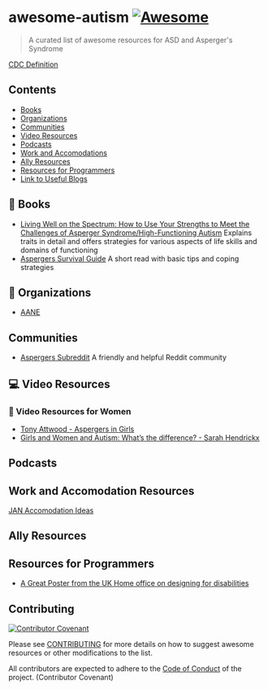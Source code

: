 # awesome-autism    [![Awesome](https://awesome.re/badge-flat.svg)](https://awesome.re)

> A curated list of awesome resources for ASD and Asperger's Syndrome

[CDC Definition](https://www.cdc.gov/ncbddd/autism/hcp-dsm.html)

## Contents

- [Books](#books)
- [Organizations](#organizations)
- [Communities](#communities)
- [Video Resources](#video-resources)
- [Podcasts](#podcasts)
- [Work and Accomodations](#work-and-accomodation-resources)
- [Ally Resources](#ally-resources)
- [Resources for Programmers](#resources-for-programmers)
- [Link to Useful Blogs](BlogPosts.md)

## :blue_book: Books

- [Living Well on the Spectrum: How to Use Your Strengths to Meet the Challenges of Asperger Syndrome/High-Functioning Autism](https://www.goodreads.com/book/show/9245294-living-well-on-the-spectrum)
Explains traits in detail and offers strategies for various aspects of life skills and domains of functioning
- [Aspergers Survival Guide](https://www-users.cs.york.ac.uk/alistair/survival/survival.pdf) A short read with basic tips and coping strategies

## :office: Organizations

- [AANE](https://www.aane.org/)

## Communities

- [Aspergers Subreddit](https://www.reddit.com/r/aspergers/) A friendly and helpful Reddit community

## :computer: Video Resources

### :woman: Video Resources for Women

- [Tony Attwood - Aspergers in Girls](https://www.youtube.com/watch?v=wfOHnt4PMFo)
- [Girls and Women and Autism: What’s the difference? - Sarah Hendrickx](https://www.youtube.com/watch?v=yKzWbDPisNk)

## Podcasts

## Work and Accomodation Resources

[JAN Accomodation Ideas](https://askjan.org/disabilities/Autism-Spectrum.cfm?cssearch=2619754_1)

## Ally Resources

## Resources for Programmers

- [A Great Poster from the UK Home office on designing for disabilities](https://github.com/UKHomeOffice/posters/blob/master/accessibility/dos-donts/posters_en-UK/accessibility-posters-set.pdf)

## Contributing
[![Contributor Covenant](https://img.shields.io/badge/Contributor%20Covenant-v2.0%20adopted-ff69b4.svg)](CODE_OF_CONDUCT.md)

Please see [CONTRIBUTING](.github/CONTRIBUTING.md) for more details on how to suggest awesome resources or other modifications to the list. 

All contributors are expected to adhere to the [Code of Conduct](CODE_OF_CONDUCT.md) of the project. (Contributor Covenant)
